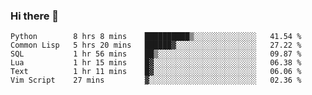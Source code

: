 ### Hi there 👋

<!--
**gustavkrist/gustavkrist** is a ✨ _special_ ✨ repository because its `README.md` (this file) appears on your GitHub profile.

Here are some ideas to get you started:

- 🔭 I’m currently working on ...
- 🌱 I’m currently learning ...
- 👯 I’m looking to collaborate on ...
- 🤔 I’m looking for help with ...
- 💬 Ask me about ...
- 📫 How to reach me: ...
- 😄 Pronouns: ...
- ⚡ Fun fact: ...
-->

<!--START_SECTION:waka-->

```text
Python        8 hrs 8 mins    ██████████▒░░░░░░░░░░░░░░   41.54 %
Common Lisp   5 hrs 20 mins   ██████▓░░░░░░░░░░░░░░░░░░   27.22 %
SQL           1 hr 56 mins    ██▒░░░░░░░░░░░░░░░░░░░░░░   09.87 %
Lua           1 hr 15 mins    █▓░░░░░░░░░░░░░░░░░░░░░░░   06.38 %
Text          1 hr 11 mins    █▓░░░░░░░░░░░░░░░░░░░░░░░   06.06 %
Vim Script    27 mins         ▓░░░░░░░░░░░░░░░░░░░░░░░░   02.36 %
```

<!--END_SECTION:waka-->
